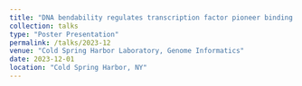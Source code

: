 ```yaml
---
title: "DNA bendability regulates transcription factor pioneer binding to nucleosome"
collection: talks
type: "Poster Presentation"
permalink: /talks/2023-12
venue: "Cold Spring Harbor Laboratory, Genome Informatics"
date: 2023-12-01
location: "Cold Spring Harbor, NY"
---
```

